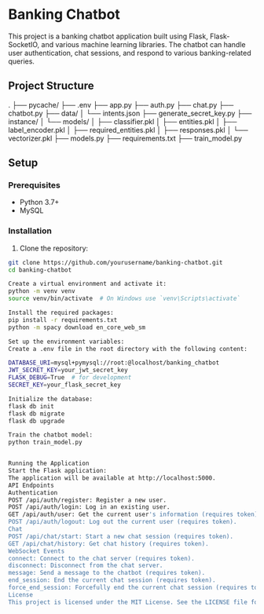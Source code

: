 # Banking Chatbot

This project is a banking chatbot application built using Flask, Flask-SocketIO, and various machine learning libraries. The chatbot can handle user authentication, chat sessions, and respond to various banking-related queries.

## Project Structure
. ├── pycache/ ├── .env ├── app.py ├── auth.py ├── chat.py ├── chatbot.py ├── data/ │ └── intents.json ├── generate_secret_key.py ├── instance/ │ └── models/ │ ├── classifier.pkl │ ├── entities.pkl │ ├── label_encoder.pkl │ ├── required_entities.pkl │ ├── responses.pkl │ └── vectorizer.pkl ├── models.py ├── requirements.txt ├── train_model.py


## Setup

### Prerequisites

- Python 3.7+
- MySQL

### Installation

1. Clone the repository:

```sh
git clone https://github.com/yourusername/banking-chatbot.git
cd banking-chatbot

Create a virtual environment and activate it:
python -m venv venv
source venv/bin/activate  # On Windows use `venv\Scripts\activate`

Install the required packages:
pip install -r requirements.txt
python -m spacy download en_core_web_sm

Set up the environment variables:
Create a .env file in the root directory with the following content:

DATABASE_URI=mysql+pymysql://root:@localhost/banking_chatbot
JWT_SECRET_KEY=your_jwt_secret_key
FLASK_DEBUG=True  # for development
SECRET_KEY=your_flask_secret_key

Initialize the database:
flask db init
flask db migrate
flask db upgrade

Train the chatbot model:
python train_model.py


Running the Application
Start the Flask application:
The application will be available at http://localhost:5000.
API Endpoints
Authentication
POST /api/auth/register: Register a new user.
POST /api/auth/login: Log in an existing user.
GET /api/auth/user: Get the current user's information (requires token).
POST /api/auth/logout: Log out the current user (requires token).
Chat
POST /api/chat/start: Start a new chat session (requires token).
GET /api/chat/history: Get chat history (requires token).
WebSocket Events
connect: Connect to the chat server (requires token).
disconnect: Disconnect from the chat server.
message: Send a message to the chatbot (requires token).
end_session: End the current chat session (requires token).
force_end_session: Forcefully end the current chat session (requires token).
License
This project is licensed under the MIT License. See the LICENSE file for details.

